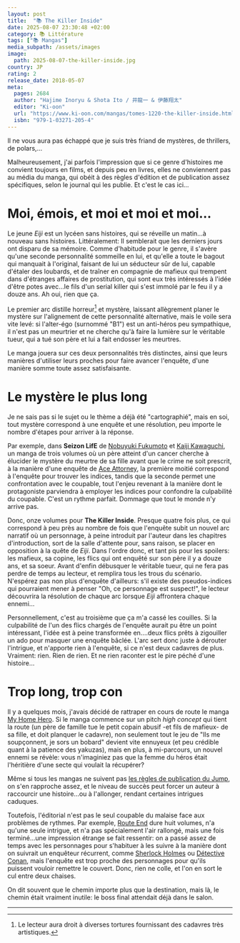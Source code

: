 ```yaml
---
layout: post
title:  "📚 The Killer Inside"
date: 2025-08-07 23:30:48 +02:00
category: 📚 Littérature
tags: ["📚 Mangas"]
media_subpath: /assets/images
image:
  path: 2025-08-07-the-killer-inside.jpg
country: JP
rating: 2
release_date: 2018-05-07
meta:
  pages: 2684
  author: "Hajime Inoryu & Shota Ito / 井龍一 & 伊藤翔太"
  editor: "Ki-oon"
  url: "https://www.ki-oon.com/mangas/tomes-1220-the-killer-inside.html"
  isbn: "979-1-03271-205-4"
---
```


Il ne vous aura pas échappé que je suis très friand de mystères, de thrillers, de polars,...

Malheureusement, j'ai parfois l'impression que si ce genre d'histoires me convient toujours en films, et depuis peu en livres, elles ne conviennent pas au média du manga, qui obéit à des règles d'édition et de publication assez spécifiques, selon le journal qui les publie. Et c'est le cas ici...

# Moi, émois, et moi et moi et moi...

Le jeune _Eiji_ est un lycéen sans histoires, qui se réveille un matin...à nouveau sans histoires. Littéralement: Il semblerait que les derniers jours ont disparu de sa mémoire. Comme d'habitude pour le genre, il s'avère qu'une seconde personnalité sommeille en lui, et qu'elle a toute le bagout qui manquait à l'original, faisant de lui un séducteur sûr de lui, capable d'étaler des loubards, et de traîner en compagnie de mafieux qui trempent dans d'étranges affaires de prostitution, qui sont eux très intéressés à l'idée d'être potes avec...le fils d'un serial killer qui s'est immolé par le feu il y a douze ans. Ah oui, rien que ça.

Le premier arc distille horreur[^1] et mystère, laissant allègrement planer le mystère sur l'alignement de cette personnalité alternative, mais le voile sera vite levé: si l'alter-égo (surnommé "B1") est un anti-héros peu sympathique, il n'est pas un meurtrier et ne cherche qu'à faire la lumière sur le véritable tueur, qui a tué son père et lui a fait endosser les meurtres.

Le manga jouera sur ces deux personnalités très distinctes, ainsi que leurs manières d'utiliser leurs proches pour faire avancer l'enquête, d'une manière somme toute assez satisfaisante.

# Le mystère le plus long

Je ne sais pas si le sujet ou le thème a déjà été "cartographié", mais en soi, tout mystère correspond à une enquête et une résolution, peu importe le nombre d'étapes pour arriver à la réponse.

Par exemple, dans **Seizon LifE** de [<i class="fab fa-wikipedia-w"></i> Nobuyuki Fukumoto](https://fr.wikipedia.org/wiki/Nobuyuki_Fukumoto) et [<i class="fab fa-wikipedia-w"></i> Kaiji Kawaguchi](https://fr.wikipedia.org/wiki/Kaiji_Kawaguchi), un manga de trois volumes où un père atteint d'un cancer cherche à élucider le mystère du meurtre de sa fille avant que le crime ne soit prescrit, à la manière d'une enquête de [<i class="fab fa-wikipedia-w"></i> Ace Attorney](https://fr.wikipedia.org/wiki/Ace_Attorney), la première moitié correspond à l'enquête pour trouver les indices, tandis que la seconde permet une confrontation avec le coupable, tout l'enjeu revenant à la manière dont le protagoniste parviendra à employer les indices pour confondre la culpabilité du coupable. C'est un rythme parfait. Dommage que tout le monde n'y arrive pas.

Donc, onze volumes pour **The Killer Inside**. Presque quatre fois plus, ce qui correspond à peu près au nombre de fois que l'enquête subit un nouvel arc narratif où un personnage, à peine introduit par l'auteur dans les chapitres d'introduction, sort de la salle d'attente pour, sans raison, se placer en opposition à la quête de _Eiji_. Dans l'ordre donc, et tant pis pour les spoilers: les mafieux, sa copine, les flics qui ont enquêté sur son père il y a douze ans, et sa soeur. Avant d'enfin débusquer le véritable tueur, qui ne fera pas perdre de temps au lecteur, et remplira tous les trous du scénario. N'espérez pas non plus d'enquête d'ailleurs: s'il existe des pseudos-indices qui pourraient mener à penser "Oh, ce personnage est suspect!", le lecteur découvrira la résolution de chaque arc lorsque _Eiji_ affrontera chaque ennemi...

Personnellement, c'est au troisième que ça m'a cassé les couilles. Si la culpabilité de l'un des flics chargés de l'enquête aurait pu être un point intéressant, l'idée est à peine transformée en....deux flics prêts à zigouiller un ado pour masquer une enquête bâclée. L'arc sert donc juste à dérouter l'intrigue, et n'apporte rien à l'enquête, si ce n'est deux cadavres de plus. Vraiment: rien. Rien de rien. Et ne rien raconter est le pire péché d'une histoire...

# Trop long, trop con

Il y a quelques mois, j'avais décidé de rattraper en cours de route le manga [<i class="fab fa-wikipedia-w"></i> My Home Hero](https://fr.wikipedia.org/wiki/My_Home_Hero). Si le manga commence sur un pitch _high concept_ qui tient la route (un père de famille tue le petit copain abusif -et fils de mafieux- de sa fille, et doit planquer le cadavre), non seulement tout le jeu de "Ils me soupçonnent, je sors un bobard" devient vite ennuyeux (et peu crédible quant à la patience des yakuzas), mais en plus, à mi-parcours, un nouvel ennemi se révèle: vous n'imaginiez pas que la femme du héros était l'héritière d'une secte qui voulait la récupérer?

Même si tous les mangas ne suivent pas [les règles de publication du Jump](/posts/jump-lage-dor-du-manga/), on s'en rapproche assez, et le niveau de succès peut forcer un auteur à raccourcir une histoire...ou à l'allonger, rendant certaines intrigues caduques.

Toutefois, l'éditorial n'est pas le seul coupable du malaise face aux problèmes de rythmes. Par exemple, [<i class="fab fa-wikipedia-w"></i> Route End](https://fr.wikipedia.org/wiki/Route_End_(manga)) dure huit volumes, n'a qu'une seule intrigue, et n'a pas spécialement l'air rallongé, mais une fois terminé...une impression étrange se fait ressentir: on a passé assez de temps avec les personnages pour s'habituer à les suivre à la manière dont on suivrait un enquêteur récurrent, comme [<i class="fab fa-wikipedia-w"></i> Sherlock Holmes](https://fr.wikipedia.org/wiki/Sherlock_Holmes) ou [Détective Conan](https://fr.wikipedia.org/wiki/D%C3%A9tective_Conan), mais l'enquête est trop proche des personnages pour qu'ils puissent vouloir remettre le couvert. Donc, rien ne colle, et l'on en sort le cul entre deux chaises.

On dit souvent que le chemin importe plus que la destination, mais là, le chemin était vraiment inutile: le boss final attendait déjà dans le salon.

***
[^1]: Le lecteur aura droit à diverses tortures fournissant des cadavres très artistiques.
